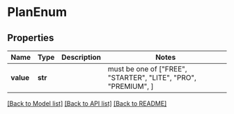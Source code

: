 # PlanEnum


## Properties
Name | Type | Description | Notes
------------ | ------------- | ------------- | -------------
**value** | **str** |  |  must be one of ["FREE", "STARTER", "LITE", "PRO", "PREMIUM", ]

[[Back to Model list]](../README.md#documentation-for-models) [[Back to API list]](../README.md#documentation-for-api-endpoints) [[Back to README]](../README.md)


